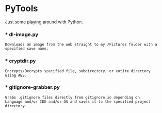 PyTools
=======

Just some playing around with Python.

### * dl-image.py
    
    Downloads an image from the web straight to my /Pictures folder with a specified save name.

### * cryptdir.py

    Encrypts/Decrypts specified file, subdirectory, or entire directory using AES.

### * gitignore-grabber.py

    Grabs .gitignore files directly from gitignore.io depending on Language and/or IDE and/or OS and saves it to the specified project directory.

